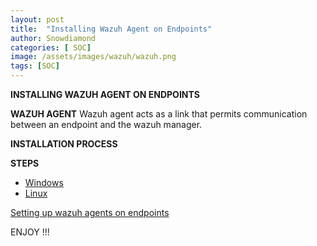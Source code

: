 ```yaml
---
layout: post
title:  "Installing Wazuh Agent on Endpoints"
author: Snowdiamond
categories: [ SOC]
image: /assets/images/wazuh/wazuh.png
tags: [SOC]
---
```

**INSTALLING WAZUH AGENT ON ENDPOINTS**

**WAZUH AGENT**
Wazuh agent acts as a link that permits communication between an endpoint and the wazuh manager.


**INSTALLATION PROCESS**

**STEPS** 
- [Windows](https://cybernetsworks.github.io/Installing-wazuh-agent-on-windows/)
- [Linux](https://cybernetsworks.github.io/Installing-wazuh-agent-on-linux/)

[Setting up wazuh agents on endpoints]()

ENJOY !!!